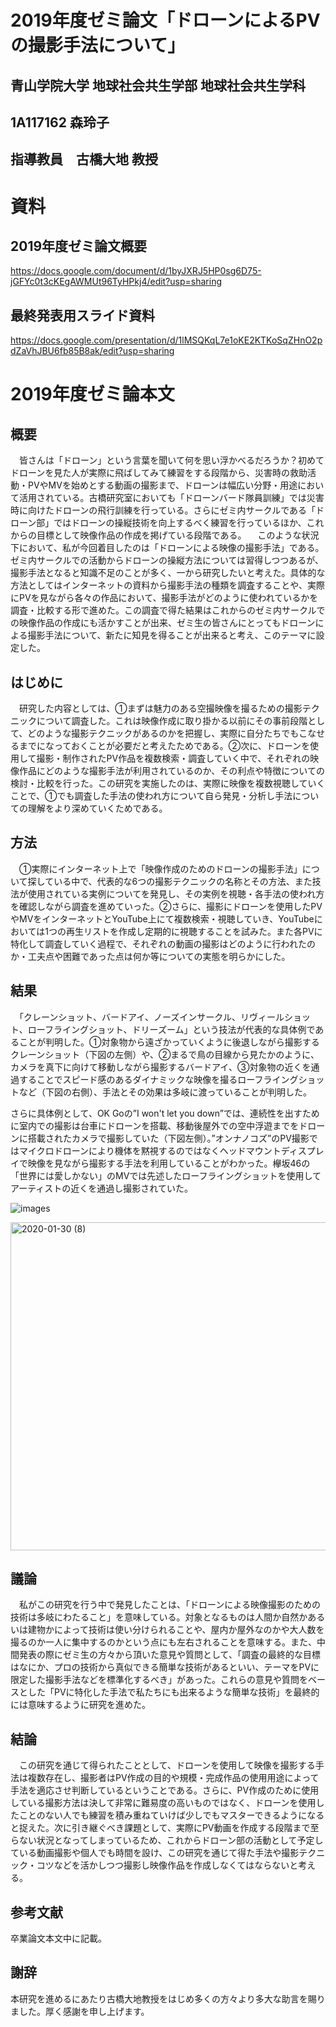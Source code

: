 # 2019年度ゼミ論文「ドローンによるPVの撮影手法について」  
## 青山学院大学 地球社会共生学部 地球社会共生学科  
## 1A117162 森玲子  
## 指導教員　古橋大地 教授  

# 資料  
## 2019年度ゼミ論文概要   

https://docs.google.com/document/d/1byJXRJ5HP0sg6D75-jGFYc0t3cKEgAWMUt96TyHPkj4/edit?usp=sharing   
## 最終発表用スライド資料  

https://docs.google.com/presentation/d/1lMSQKqL7e1oKE2KTKoSqZHnO2pdZaVhJBU6fb85B8ak/edit?usp=sharing  
# 2019年度ゼミ論本文  

## 概要  

　皆さんは「ドローン」という言葉を聞いて何を思い浮かべるだろうか？初めてドローンを見た人が実際に飛ばしてみて練習をする段階から、災害時の救助活動・PVやMVを始めとする動画の撮影まで、ドローンは幅広い分野・用途において活用されている。古橋研究室においても「ドローンバード隊員訓練」では災害時に向けたドローンの飛行訓練を行っている。さらにゼミ内サークルである「ドローン部」ではドローンの操縦技術を向上するべく練習を行っているほか、これからの目標として映像作品の作成を掲げている段階である。
　このような状況下において、私が今回着目したのは「ドローンによる映像の撮影手法」である。ゼミ内サークルでの活動からドローンの操縦方法については習得しつつあるが、撮影手法となると知識不足のことが多く、一から研究したいと考えた。具体的な方法としてはインターネットの資料から撮影手法の種類を調査することや、実際にPVを見ながら各々の作品において、撮影手法がどのように使われているかを調査・比較する形で進めた。この調査で得た結果はこれからのゼミ内サークルでの映像作品の作成にも活かすことが出来、ゼミ生の皆さんにとってもドローンによる撮影手法について、新たに知見を得ることが出来ると考え、このテーマに設定した。  
## はじめに  

　研究した内容としては、①まずは魅力のある空撮映像を撮るための撮影テクニックについて調査した。これは映像作成に取り掛かる以前にその事前段階として、どのような撮影テクニックがあるのかを把握し、実際に自分たちでもこなせるまでになっておくことが必要だと考えたためである。②次に、ドローンを使用して撮影・制作されたPV作品を複数検索・調査していく中で、それぞれの映像作品にどのような撮影手法が利用されているのか、その利点や特徴についての検討・比較を行った。この研究を実施したのは、実際に映像を複数視聴していくことで、①でも調査した手法の使われ方について自ら発見・分析し手法についての理解をより深めていくためである。  
 
## 方法  

　①実際にインターネット上で「映像作成のためのドローンの撮影手法」について探している中で、代表的な6つの撮影テクニックの名称とその方法、また技法が使用されている実例についてを発見し、その実例を視聴・各手法の使われ方を確認しながら調査を進めていった。②さらに、撮影にドローンを使用したPVやMVをインターネットとYouTube上にて複数検索・視聴していき、YouTubeにおいては1つの再生リストを作成し定期的に視聴することを試みた。また各PVに特化して調査していく過程で、それぞれの動画の撮影はどのように行われたのか・工夫点や困難であった点は何か等についての実態を明らかにした。    
 
 ## 結果  
 
　「クレーンショット、バードアイ、ノーズインサークル、リヴィールショット、ローフライングショット、ドリーズーム」という技法が代表的な具体例であることが判明した。①対象物から遠ざかっていくように後退しながら撮影するクレーンショット（下図の左側）や、②まるで鳥の目線から見たかのように、カメラを真下に向けて移動しながら撮影するバードアイ、③対象物の近くを通過することでスピード感のあるダイナミックな映像を撮るローフライングショットなど（下図の右側）、手法とその効果は多岐に渡っていることが判明した。  

 さらに具体例として、OK Goの”I won't let you down”では、連続性を出すために室内での撮影は台車にドローンを搭載、移動後屋外での空中浮遊までをドローンに搭載されたカメラで撮影していた（下図左側）。”オンナノコズ”のPV撮影ではマイクロドローンにより機体を黙視するのではなくヘッドマウントディスプレイで映像を見ながら撮影する手法を利用していることがわかった。欅坂46の「世界には愛しかない」のMVでは先述したローフライングショットを使用してアーティストの近くを通過し撮影されていた。    
 
 ![images](https://user-images.githubusercontent.com/30142882/73445328-cad36700-439d-11ea-8e64-53180aaa100f.jpeg)

<img width="525" alt="2020-01-30 (8)" src="https://user-images.githubusercontent.com/30142882/73445505-2bfb3a80-439e-11ea-903e-d217c47684b6.png">
 
 ## 議論  
 　私がこの研究を行う中で発見したことは、「ドローンによる映像撮影のための技術は多岐にわたること」を意味している。対象となるものは人間か自然かあるいは建物かによって技術は使い分けられることや、屋内か屋外なのかや大人数を撮るのか一人に集中するのかという点にも左右されることを意味する。また、中間発表の際にゼミ生の方々から頂いた意見や質問として、「調査の最終的な目標はなにか、プロの技術から真似できる簡単な技術があるといい、テーマをPVに限定した撮影手法などを標準化するべき」があった。これらの意見や質問をベースとした「PVに特化した手法で私たちにも出来るような簡単な技術」を最終的には意味するように研究を進めた。    
 
 ## 結論  
 
　この研究を通じて得られたこととして、ドローンを使用して映像を撮影する手法は複数存在し、撮影者はPV作成の目的や規模・完成作品の使用用途によって手法を適応させ判断しているということである。さらに、PV作成のために使用している撮影方法は決して非常に難易度の高いものではなく、ドローンを使用したことのない人でも練習を積み重ねていけば少しでもマスターできるようになると捉えた。次に引き継ぐべき課題として、実際にPV動画を作成する段階まで至らない状況となってしまっているため、これからドローン部の活動として予定している動画撮影や個人でも時間を設け、この研究を通じて得た手法や撮影テクニック・コツなどを活かしつつ撮影し映像作品を作成しなくてはならないと考える。

 ## 参考文献  
 
 卒業論文本文中に記載。  
 
 ## 謝辞  
 
 本研究を進めるにあたり古橋大地教授をはじめ多くの方々より多大な助言を賜りました。厚く感謝を申し上げます。  
